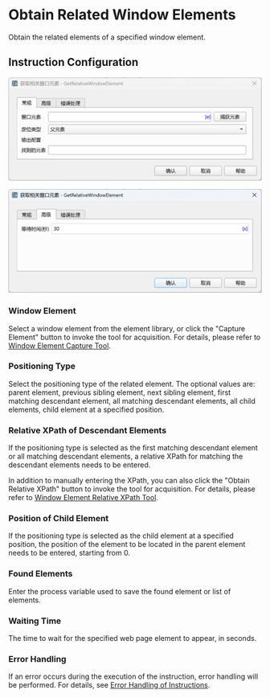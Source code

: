# Obtain Related Window Elements

Obtain the related elements of a specified window element.

## Instruction Configuration

![General Configuration Dialog Box for Obtaining Related Window Elements](get_relative_window_element_general_config.png)

![Advanced Configuration Dialog Box for Obtaining Related Window Elements](get_relative_window_element_advanced_config.png)

### Window Element

Select a window element from the element library, or click the "Capture Element" button to invoke the tool for acquisition. For details, please refer to [Window Element Capture Tool](../../../manual/window_element_capture_tool.md).

### Positioning Type

Select the positioning type of the related element. The optional values are: parent element, previous sibling element, next sibling element, first matching descendant element, all matching descendant elements, all child elements, child element at a specified position.

### Relative XPath of Descendant Elements

If the positioning type is selected as the first matching descendant element or all matching descendant elements, a relative XPath for matching the descendant elements needs to be entered.

In addition to manually entering the XPath, you can also click the "Obtain Relative XPath" button to invoke the tool for acquisition. For details, please refer to [Window Element Relative XPath Tool](../../../manual/window_element_relative_xpath_tool.md).

### Position of Child Element

If the positioning type is selected as the child element at a specified position, the position of the element to be located in the parent element needs to be entered, starting from 0.

### Found Elements

Enter the process variable used to save the found element or list of elements.

### Waiting Time

The time to wait for the specified web page element to appear, in seconds.

### Error Handling

If an error occurs during the execution of the instruction, error handling will be performed. For details, see [Error Handling of Instructions](../../../manual/error_handling.md).